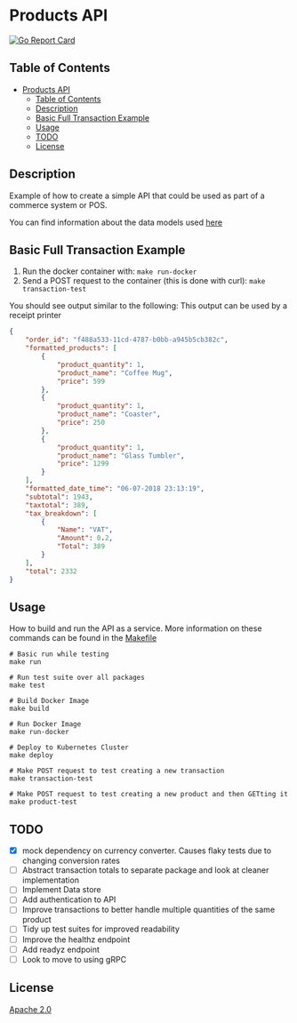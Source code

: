 # Products API
[![Go Report Card](https://goreportcard.com/badge/github.com/DavyJ0nes/products)](https://goreportcard.com/report/github.com/DavyJ0nes/products)

## Table of Contents

- [Products API](#products-api)
    - [Table of Contents](#table-of-contents)
    - [Description](#description)
    - [Basic Full Transaction Example](#basic-full-transaction-example)
    - [Usage](#usage)
    - [TODO](#todo)
    - [License](#license)

## Description

Example of how to create a simple API that could be used as part of a commerce system or POS.

You can find information about the data models used [here](./api/models)

## Basic Full Transaction Example 

1. Run the docker container with: `make run-docker` 
2. Send a POST request to the container (this is done with curl): `make transaction-test`

You should see output similar to the following:
This output can be used by a receipt printer

```json
{
    "order_id": "f488a533-11cd-4787-b0bb-a945b5cb382c",
    "formatted_products": [
        {
            "product_quantity": 1,
            "product_name": "Coffee Mug",
            "price": 599
        },
        {
            "product_quantity": 1,
            "product_name": "Coaster",
            "price": 250
        },
        {
            "product_quantity": 1,
            "product_name": "Glass Tumbler",
            "price": 1299
        }
    ],
    "formatted_date_time": "06-07-2018 23:13:19",
    "subtotal": 1943,
    "taxtotal": 389,
    "tax_breakdown": [
        {
            "Name": "VAT",
            "Amount": 0.2,
            "Total": 389
        }
    ],
    "total": 2332
}
```

## Usage

How to build and run the API as a service. More information on these commands can be found in the [Makefile](./Makefile)

```shell
# Basic run while testing
make run

# Run test suite over all packages
make test

# Build Docker Image
make build

# Run Docker Image
make run-docker

# Deploy to Kubernetes Cluster
make deploy

# Make POST request to test creating a new transaction
make transaction-test

# Make POST request to test creating a new product and then GETting it
make product-test
```

## TODO

- [x] mock dependency on currency converter. Causes flaky tests due to changing conversion rates
- [ ] Abstract transaction totals to separate package and look at cleaner implementation
- [ ] Implement Data store
- [ ] Add authentication to API
- [ ] Improve transactions to better handle multiple quantities of the same product
- [ ] Tidy up test suites for improved readability
- [ ] Improve the healthz endpoint
- [ ] Add readyz endpoint
- [ ] Look to move to using gRPC

## License

[Apache 2.0](./LICENSE)
